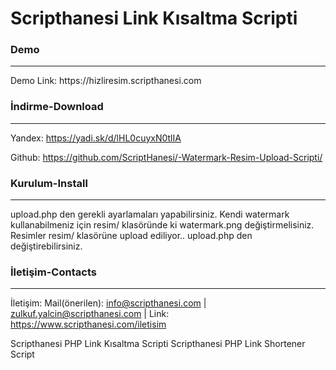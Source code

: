 <h1>Scripthanesi Link Kısaltma Scripti</h1>

<h3>Demo</h3><hr>
Demo Link: https://hizliresim.scripthanesi.com

<h3>İndirme-Download</h3><hr>

Yandex: https://yadi.sk/d/lHL0cuyxN0tlIA

Github: https://github.com/ScriptHanesi/-Watermark-Resim-Upload-Scripti/

<h3>Kurulum-Install</h3><hr>

upload.php den gerekli ayarlamaları yapabilirsiniz.
Kendi watermark kullanabilmeniz için resim/ klasöründe ki watermark.png değiştirmelisiniz.
Resimler resim/ klasörüne upload ediliyor.. upload.php den değiştirebilirsiniz.

<h3>İletişim-Contacts</h3><hr>

İletişim: Mail(önerilen): info@scripthanesi.com | zulkuf.yalcin@scripthanesi.com | Link: https://www.scripthanesi.com/iletisim


Scripthanesi PHP Link Kısaltma Scripti Scripthanesi PHP Link Shortener Script
